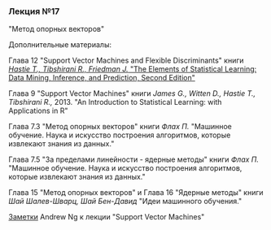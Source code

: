 ### Лекция №17

"Метод опорных векторов"

Дополнительные материалы:

Глава 12 "Support Vector Machines and Flexible Discriminants" книги [*Hastie T., Tibshirani R., Friedman J.* "The Elements of Statistical Learning: Data Mining, Inference, and Prediction, Second Edition"](https://web.stanford.edu/~hastie/Papers/ESLII.pdf)

Глава 9 "Support Vector Machines" книги *James G., Witten D., Hastie T., Tibshirani R.,* 2013. "An Introduction to Statistical Learning: with Applications in R"

Глава 7.3 "Метод опорных векторов" книги *Флах П.* "Машинное обучение. Наука и искусство построения алгоритмов, которые извлекают знания из данных."

Глава 7.5 "За пределами линейности - ядерные методы" книги *Флах П.* "Машинное обучение. Наука и искусство построения алгоритмов, которые извлекают знания из данных."

Глава 15 "Метод опорных векторов" и Глава 16 "Ядерные методы" книги *Шай Шалев-Шварц, Шай Бен-Давид* "Идеи машинного обучения."

[Заметки](http://cs229.stanford.edu/notes/cs229-notes3.pdf) Andrew Ng к лекции "Support Vector Machines"